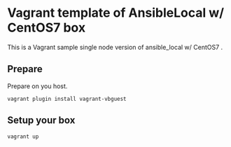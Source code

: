 Vagrant template of AnsibleLocal w/ CentOS7 box
===============================================

This is a Vagrant sample single node version of ansible_local w/ CentOS7 .

Prepare
-------

Prepare on you host.

```
vagrant plugin install vagrant-vbguest
```

Setup your box
--------------

```
vagrant up
```
